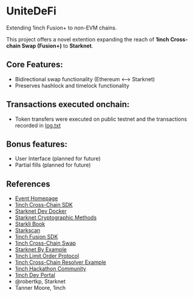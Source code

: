 # UniteDeFi
Extending 1inch Fusion+ to non-EVM chains.

This project offers a novel extention expanding the reach of **1inch Cross-chain Swap (Fusion+)** to **Starknet**.

## Core Features:
- Bidirectional swap functionality (Ethereum <--> Starknet)
- Preserves hashlock and timelock functionality

## Transactions executed onchain:
- Token transfers were executed on public testnet and the transactions recorded in [log.txt](./transactions/log.txt)

## Bonus features:
- User Interface (planned for future)
- Partial fills (planned for future)

## References
- [Event Homepage](https://ethglobal.com/events/unite/)
- [1inch Cross-Chain SDK](https://github.com/1inch/cross-chain-sdk)
- [Starknet Dev Docker](https://github.com/starknet-foundation/starknet-dev-docker/)
- [Starknet Cryptographic Methods](https://docs.starknet.io/architecture/cryptography/#hash_functions)
- [Starkli Book](https://book.starkli.rs/tutorials/starkli-101)
- [Starkscan](https://sepolia.starkscan.co/tx/0x01deab9647de5e9b30330f0a05918bee64b1bc4459bb5b18a77cbc2a703e333f)
- [1inch Fusion SDK](https://github.com/1inch/fusion-sdk)
- [1inch Cross-Chain Swap](https://github.com/1inch/cross-chain-swap)
- [Starknet By Example](https://github.com/NethermindEth/StarknetByExample/blob/main/listings/advanced-concepts/hash_solidity_compatible/src/contract.cairo)
- [1inch Limit Order Protocol](https://github.com/1inch/limit-order-protocol)
- [1inch Cross-Chain Resolver Example](https://github.com/1inch/cross-chain-resolver-example)
- [1inch Hackathon Community](hackathon.1inch.community)
- [1inch Dev Portal](https://portal.1inch.dev/documentation/apis/swap/fusion-plus/introduction)
- @robertkp, Starknet
- Tanner Moore, 1inch